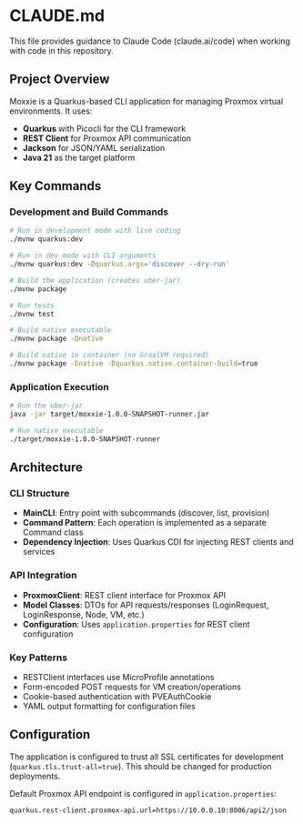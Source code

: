 # CLAUDE.md

This file provides guidance to Claude Code (claude.ai/code) when working with code in this repository.

## Project Overview

Moxxie is a Quarkus-based CLI application for managing Proxmox virtual environments. It uses:
- **Quarkus** with Picocli for the CLI framework
- **REST Client** for Proxmox API communication
- **Jackson** for JSON/YAML serialization
- **Java 21** as the target platform

## Key Commands

### Development and Build Commands

```bash
# Run in development mode with live coding
./mvnw quarkus:dev

# Run in dev mode with CLI arguments
./mvnw quarkus:dev -Dquarkus.args='discover --dry-run'

# Build the application (creates uber-jar)
./mvnw package

# Run tests
./mvnw test

# Build native executable
./mvnw package -Dnative

# Build native in container (no GraalVM required)
./mvnw package -Dnative -Dquarkus.native.container-build=true
```

### Application Execution

```bash
# Run the uber-jar
java -jar target/moxxie-1.0.0-SNAPSHOT-runner.jar

# Run native executable
./target/moxxie-1.0.0-SNAPSHOT-runner
```

## Architecture

### CLI Structure
- **MainCLI**: Entry point with subcommands (discover, list, provision)
- **Command Pattern**: Each operation is implemented as a separate Command class
- **Dependency Injection**: Uses Quarkus CDI for injecting REST clients and services

### API Integration
- **ProxmoxClient**: REST client interface for Proxmox API
- **Model Classes**: DTOs for API requests/responses (LoginRequest, LoginResponse, Node, VM, etc.)
- **Configuration**: Uses `application.properties` for REST client configuration

### Key Patterns
- RESTClient interfaces use MicroProfile annotations
- Form-encoded POST requests for VM creation/operations
- Cookie-based authentication with PVEAuthCookie
- YAML output formatting for configuration files

## Configuration

The application is configured to trust all SSL certificates for development (`quarkus.tls.trust-all=true`). This should be changed for production deployments.

Default Proxmox API endpoint is configured in `application.properties`:
```
quarkus.rest-client.proxmox-api.url=https://10.0.0.10:8006/api2/json
```